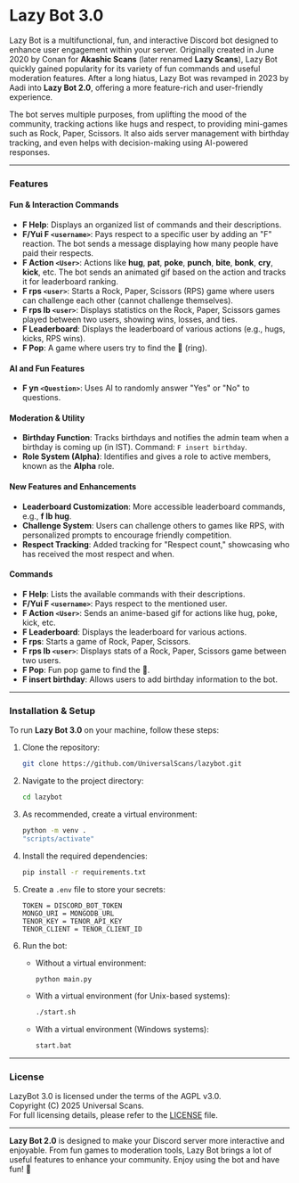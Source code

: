 # Lazy Bot 3.0

Lazy Bot is a multifunctional, fun, and interactive Discord bot designed to enhance user engagement within your server. Originally created in June 2020 by Conan for **Akashic Scans** (later renamed **Lazy Scans**), Lazy Bot quickly gained popularity for its variety of fun commands and useful moderation features. After a long hiatus, Lazy Bot was revamped in 2023 by Aadi into **Lazy Bot 2.0**, offering a more feature-rich and user-friendly experience.

The bot serves multiple purposes, from uplifting the mood of the community, tracking actions like hugs and respect, to providing mini-games such as Rock, Paper, Scissors. It also aids server management with birthday tracking, and even helps with decision-making using AI-powered responses.

---

### Features

#### Fun & Interaction Commands
- **F Help**: Displays an organized list of commands and their descriptions.
- **F/Yui F `<username>`**: Pays respect to a specific user by adding an "F" reaction. The bot sends a message displaying how many people have paid their respects.
- **F Action `<User>`**: Actions like **hug**, **pat**, **poke**, **punch**, **bite**, **bonk**, **cry**, **kick**, etc. The bot sends an animated gif based on the action and tracks it for leaderboard ranking.
- **F rps `<user>`**: Starts a Rock, Paper, Scissors (RPS) game where users can challenge each other (cannot challenge themselves).
- **F rps lb `<user>`**: Displays statistics on the Rock, Paper, Scissors games played between two users, showing wins, losses, and ties.
- **F Leaderboard**: Displays the leaderboard of various actions (e.g., hugs, kicks, RPS wins).
- **F Pop**: A game where users try to find the 💍 (ring).

#### AI and Fun Features
- **F yn `<Question>`**: Uses AI to randomly answer "Yes" or "No" to questions.

#### Moderation & Utility
- **Birthday Function**: Tracks birthdays and notifies the admin team when a birthday is coming up (in IST). Command: `F insert birthday`.
- **Role System (Alpha)**: Identifies and gives a role to active members, known as the **Alpha** role.

#### New Features and Enhancements
- **Leaderboard Customization**: More accessible leaderboard commands, e.g., **f lb hug**.
- **Challenge System**: Users can challenge others to games like RPS, with personalized prompts to encourage friendly competition.
- **Respect Tracking**: Added tracking for "Respect count," showcasing who has received the most respect and when.

#### Commands
- **F Help**: Lists the available commands with their descriptions.
- **F/Yui F `<username>`**: Pays respect to the mentioned user.
- **F Action `<User>`**: Sends an anime-based gif for actions like hug, poke, kick, etc.
- **F Leaderboard**: Displays the leaderboard for various actions.
- **F rps**: Starts a game of Rock, Paper, Scissors.
- **F rps lb `<user>`**: Displays stats of a Rock, Paper, Scissors game between two users.
- **F Pop**: Fun pop game to find the 💍.
- **F insert birthday**: Allows users to add birthday information to the bot.

---

### Installation & Setup

To run **Lazy Bot 3.0** on your machine, follow these steps:

1. Clone the repository:  
   ```bash
   git clone https://github.com/UniversalScans/lazybot.git
   ```
2. Navigate to the project directory:  
   ```bash
   cd lazybot
   ```
3. As recommended, create a virtual environment:  
   ```bash
   python -m venv .
   "scripts/activate"
   ```
4. Install the required dependencies:  
   ```bash
   pip install -r requirements.txt
   ```
5. Create a `.env` file to store your secrets:  
   ```
   TOKEN = DISCORD_BOT_TOKEN
   MONGO_URI = MONGODB_URL
   TENOR_KEY = TENOR_API_KEY
   TENOR_CLIENT = TENOR_CLIENT_ID
   ```
6. Run the bot:
   
   - Without a virtual environment:  
     ```bash
     python main.py
     ```
   - With a virtual environment (for Unix-based systems):  
     ```bash
     ./start.sh
     ```
   - With a virtual environment (Windows systems):  
     ```bash
     start.bat
     ```

---

### License

LazyBot 3.0 is licensed under the terms of the AGPL v3.0.  
Copyright (C) 2025 Universal Scans.  
For full licensing details, please refer to the [LICENSE](LICENSE) file.

---

**Lazy Bot 2.0** is designed to make your Discord server more interactive and enjoyable. From fun games to moderation tools, Lazy Bot brings a lot of useful features to enhance your community. Enjoy using the bot and have fun! 🎉
